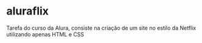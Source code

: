 # aluraflix
Tarefa do curso da Alura, consiste na criação de um site no estilo da Netflix utilizando apenas HTML e CSS
